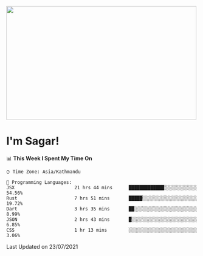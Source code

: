 
<img src="https://media.giphy.com/media/3ornk57KwDXf81rjWM/giphy.gif" width="500" height="300" frameBorder="0" class="giphy-embed" allowFullScreen></img>

#   I'm Sagar!

<!--START_SECTION:waka-->
📊 **This Week I Spent My Time On** 

```text
⌚︎ Time Zone: Asia/Kathmandu

💬 Programming Languages: 
JSX                      21 hrs 44 mins      █████████████░░░░░░░░░░░░   54.56% 
Rust                     7 hrs 51 mins       █████░░░░░░░░░░░░░░░░░░░░   19.72% 
Dart                     3 hrs 35 mins       ██░░░░░░░░░░░░░░░░░░░░░░░   8.99% 
JSON                     2 hrs 43 mins       █░░░░░░░░░░░░░░░░░░░░░░░░   6.85% 
CSS                      1 hr 13 mins        ░░░░░░░░░░░░░░░░░░░░░░░░░   3.06%

```


 Last Updated on 23/07/2021
<!--END_SECTION:waka-->
